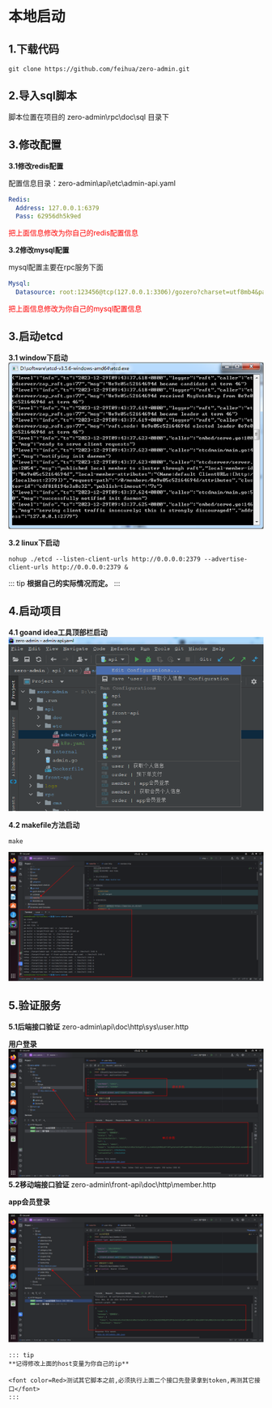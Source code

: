# 本地启动

## 1.下载代码
```shell
git clone https://github.com/feihua/zero-admin.git
```
## 2.导入sql脚本

脚本位置在项目的 zero-admin\rpc\doc\sql 目录下
## 3.修改配置
**3.1修改redis配置**

配置信息目录：zero-admin\api\etc\admin-api.yaml
```yaml
Redis:
  Address: 127.0.0.1:6379
  Pass: 62956dh5k9ed
```

<font color=Red>把上面信息修改为你自己的redis配置信息</font>

**3.2修改mysql配置**

mysql配置主要在rpc服务下面
```yaml
Mysql:
  Datasource: root:123456@tcp(127.0.0.1:3306)/gozero?charset=utf8mb4&parseTime=true&loc=Asia%2FShanghai

```
<font color=Red>把上面信息修改为你自己的mysql配置信息</font>

## 3.启动etcd

**3.1 window下启动**
![image-20231229094421149](start.assets/image-20231229094421149.png)

**3.2 linux下启动**
```shell
nohup ./etcd --listen-client-urls http://0.0.0.0:2379 --advertise-client-urls http://0.0.0.0:2379 &
```
::: tip
**根据自己的实际情况而定。**
:::

## 4.启动项目

**4.1 goand idea工具顶部栏启动**
![image-20231229095416570](start.assets/image-20231229095416570.png)

**4.2 makefile方法启动**

```shell
make
```
![image-20231229095416574.png](start.assets/image-20231229095416574.png)


## 5.验证服务
**5.1后端接口验证**
zero-admin\api\doc\http\sys\user.http

**用户登录**
![image-20231229095416572.png](start.assets/image-20231229095416572.png)
**5.2移动端接口验证**
zero-admin\front-api\doc\http\member.http

**app会员登录**

![image-20231229095416573.png](start.assets/image-20231229095416573.png)
```
::: tip
**记得修改上面的host变量为你自己的ip**

<font color=Red>测试其它脚本之前,必须执行上面二个接口先登录拿到token,再测其它接口</font>
:::

